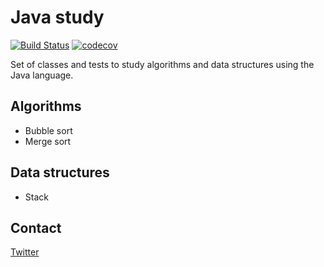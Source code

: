 # Java study
[![Build Status](https://travis-ci.org/Ricalo/java-study.svg?branch=master)](https://travis-ci.org/Ricalo/java-study)
[![codecov](https://codecov.io/gh/Ricalo/java-study/branch/master/graph/badge.svg)](https://codecov.io/gh/Ricalo/java-study)

Set of classes and tests to study algorithms and data structures using the Java
language.

## Algorithms

* Bubble sort
* Merge sort

## Data structures

* Stack

## Contact

[Twitter](https://twitter.com/ricalo)
